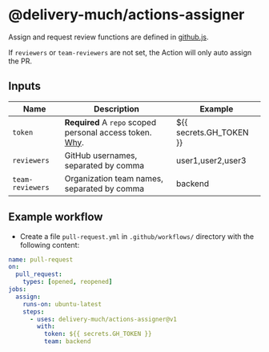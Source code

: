 # @delivery-much/actions-assigner

Assign and request review functions are defined in [github.js](src/github.js).

If `reviewers` or `team-reviewers` are not set, the Action will only auto assign the PR.

## Inputs

| Name | Description | Example |
| --- | --- | --- |
| `token` | **Required** A `repo` scoped personal access token. [Why](https://github.com/peter-evans/create-pull-request/issues/155#issuecomment-611904487). | ${{ secrets.GH_TOKEN }} |
| `reviewers` | GitHub usernames, separated by comma | user1,user2,user3
| `team-reviewers` | Organization team names, separated by comma | backend

## Example workflow

- Create a file `pull-request.yml` in `.github/workflows/` directory with the following content:

```yaml
name: pull-request
on:
  pull_request:
    types: [opened, reopened]
jobs:
  assign:
    runs-on: ubuntu-latest
    steps:
      - uses: delivery-much/actions-assigner@v1
        with:
          token: ${{ secrets.GH_TOKEN }}
          team: backend
```